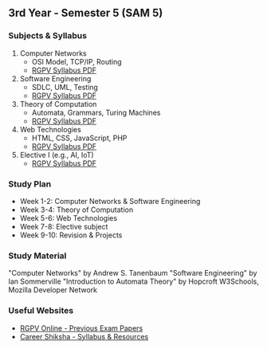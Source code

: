 ## 3rd Year - Semester 5 (SAM 5)

### Subjects & Syllabus
1. Computer Networks
   - OSI Model, TCP/IP, Routing
   - [RGPV Syllabus PDF](http://career-shiksha.com/post/syllabus-of-btech-5th-sem-cse-rgpv/)
2. Software Engineering
   - SDLC, UML, Testing
   - [RGPV Syllabus PDF](http://career-shiksha.com/post/syllabus-of-btech-5th-sem-cse-rgpv/)
3. Theory of Computation
   - Automata, Grammars, Turing Machines
   - [RGPV Syllabus PDF](http://career-shiksha.com/post/syllabus-of-btech-5th-sem-cse-rgpv/)
4. Web Technologies
   - HTML, CSS, JavaScript, PHP
   - [RGPV Syllabus PDF](http://career-shiksha.com/post/syllabus-of-btech-5th-sem-cse-rgpv/)
5. Elective I (e.g., AI, IoT)
   - [RGPV Syllabus PDF](http://career-shiksha.com/post/syllabus-of-btech-5th-sem-cse-rgpv/)

### Study Plan
- Week 1-2: Computer Networks & Software Engineering
- Week 3-4: Theory of Computation
- Week 5-6: Web Technologies
- Week 7-8: Elective subject
- Week 9-10: Revision & Projects

### Study Material
"Computer Networks" by Andrew S. Tanenbaum
"Software Engineering" by Ian Sommerville
"Introduction to Automata Theory" by Hopcroft
W3Schools, Mozilla Developer Network

### Useful Websites
- [RGPV Online - Previous Exam Papers](https://www.rgpvonline.com/)
- [Career Shiksha - Syllabus & Resources](https://career-shiksha.com/)

